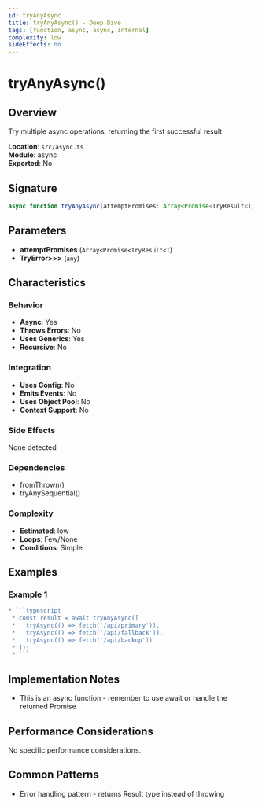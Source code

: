 ```yaml
---
id: tryAnyAsync
title: tryAnyAsync() - Deep Dive
tags: [function, async, async, internal]
complexity: low
sideEffects: no
---
```


# tryAnyAsync()

## Overview
Try multiple async operations, returning the first successful result

**Location**: `src/async.ts`  
**Module**: async  
**Exported**: No  

## Signature
```typescript
async function tryAnyAsync(attemptPromises: Array<Promise<TryResult<T, TryError>>>: any): Promise<TryResult<T, TryError>>
```

## Parameters
- **attemptPromises** (`Array<Promise<TryResult<T`)
- **TryError>>>** (`any`)

## Characteristics

### Behavior
- **Async**: Yes
- **Throws Errors**: No
- **Uses Generics**: Yes
- **Recursive**: No

### Integration
- **Uses Config**: No
- **Emits Events**: No
- **Uses Object Pool**: No
- **Context Support**: No

### Side Effects
None detected

### Dependencies
- fromThrown()
- tryAnySequential()

### Complexity
- **Estimated**: low
- **Loops**: Few/None
- **Conditions**: Simple


## Examples

### Example 1
```typescript
* ```typescript
 * const result = await tryAnyAsync([
 *   tryAsync(() => fetch('/api/primary')),
 *   tryAsync(() => fetch('/api/fallback')),
 *   tryAsync(() => fetch('/api/backup'))
 * ]);
 * ```
```



## Implementation Notes
- This is an async function - remember to use await or handle the returned Promise

## Performance Considerations
No specific performance considerations.

## Common Patterns
- Error handling pattern - returns Result type instead of throwing
